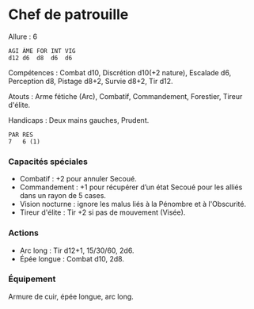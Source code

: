 # Chef de patrouille

Allure : 6

	AGI	ÂME	FOR	INT	VIG
	d12	d6	d8	d6	d6

Compétences : Combat d10, Discrétion d10(+2 nature), Escalade d6, Perception d8, Pistage d8+2, Survie d8+2, Tir d12.

Atouts : Arme fétiche (Arc), Combatif, Commandement, Forestier, Tireur d'élite.

Handicaps : Deux mains gauches, Prudent.

	PAR	RES
	7	6 (1)

### Capacités spéciales
- Combatif : +2 pour annuler Secoué.
- Commandement : +1 pour récupérer d’un état Secoué pour les alliés dans un rayon de 5 cases.
- Vision nocturne : ignore les malus liés à la Pénombre et à l'Obscurité.
- Tireur d'élite : Tir +2 si pas de mouvement (Visée).

### Actions
- Arc long : Tir d12+1, 15/30/60, 2d6.
- Épée longue : Combat d10, 2d8.

### Équipement
Armure de cuir, épée longue, arc long.
